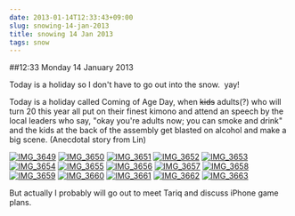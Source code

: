 ```yaml
---
date: 2013-01-14T12:33:43+09:00
slug: snowing-14-jan-2013
title: snowing 14 Jan 2013
tags: snow
---
```


##12:33 Monday 14 January 2013

Today is a holiday so I don't have to go out into the snow.  yay!

Today is a holiday called Coming of Age Day, when <del>kids</del> adults(?) who will turn 20 this year all put on their finest kimono and attend an speech by the local leaders who say, "okay you're adults now; you can smoke and drink" and the kids at the back of the assembly get blasted on alcohol and make a big scene. (Anecdotal story from Lin)

[![IMG_3649](/images/2013/01/IMG_3649.jpg)](http://robnugen.com/blog/2013/01/14/snowing-14-jan-2013/img_3649/)
[![IMG_3650](/images/2013/01/IMG_3650.jpg)](http://robnugen.com/blog/2013/01/14/snowing-14-jan-2013/img_3650/)
[![IMG_3651](/images/2013/01/IMG_3651.jpg)](http://robnugen.com/blog/2013/01/14/snowing-14-jan-2013/img_3651/)
[![IMG_3652](/images/2013/01/IMG_3652.jpg)](http://robnugen.com/blog/2013/01/14/snowing-14-jan-2013/img_3652/)
[![IMG_3653](/images/2013/01/IMG_3653.jpg)](http://robnugen.com/blog/2013/01/14/snowing-14-jan-2013/img_3653/)
[![IMG_3654](/images/2013/01/IMG_3654.jpg)](http://robnugen.com/blog/2013/01/14/snowing-14-jan-2013/img_3654/)
[![IMG_3655](/images/2013/01/IMG_3655.jpg)](http://robnugen.com/blog/2013/01/14/snowing-14-jan-2013/img_3655/)
[![IMG_3656](/images/2013/01/IMG_3656.jpg)](http://robnugen.com/blog/2013/01/14/snowing-14-jan-2013/img_3656/)
[![IMG_3657](/images/2013/01/IMG_3657.jpg)](http://robnugen.com/blog/2013/01/14/snowing-14-jan-2013/img_3657/)
[![IMG_3658](/images/2013/01/IMG_3658.jpg)](http://robnugen.com/blog/2013/01/14/snowing-14-jan-2013/img_3658/)
[![IMG_3659](/images/2013/01/IMG_3659.jpg)](http://robnugen.com/blog/2013/01/14/snowing-14-jan-2013/img_3659/)
[![IMG_3660](/images/2013/01/IMG_3660.jpg)](http://robnugen.com/blog/2013/01/14/snowing-14-jan-2013/img_3660/)
[![IMG_3661](/images/2013/01/IMG_3661.jpg)](http://robnugen.com/blog/2013/01/14/snowing-14-jan-2013/img_3661/)
[![IMG_3662](/images/2013/01/IMG_3662.jpg)](http://robnugen.com/blog/2013/01/14/snowing-14-jan-2013/img_3662/)
[![IMG_3663](/images/2013/01/IMG_3663.jpg)](http://robnugen.com/blog/2013/01/14/snowing-14-jan-2013/img_3663/)

But actually I probably will go out to meet Tariq and discuss iPhone game plans.

